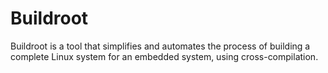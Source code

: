 # Buildroot
Buildroot is a tool that simplifies and automates the process of building a complete Linux system for an embedded system, using cross-compilation.
